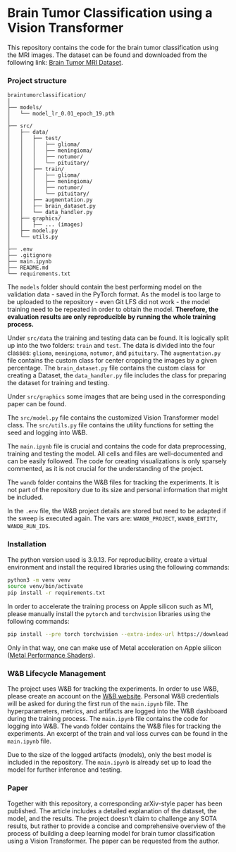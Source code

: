 # Brain Tumor Classification using a Vision Transformer

This repository contains the code for the brain tumor classification using the MRI images. The dataset can be found and downloaded from the following link: [Brain Tumor MRI Dataset](https://www.kaggle.com/datasets/masoudnickparvar/brain-tumor-mri-dataset/data).

### Project structure

```
braintumorclassification/
│
├── models/
│   └── model_lr_0.01_epoch_19.pth
│
├── src/
│   ├── data/
│   │   ├── test/
│   │   │   ├── glioma/
│   │   │   ├── meningioma/
│   │   │   ├── notumor/
│   │   │   └── pituitary/
│   │   ├── train/
│   │   │   ├── glioma/
│   │   │   ├── meningioma/
│   │   │   ├── notumor/
│   │   │   └── pituitary/
│   │   ├── augmentation.py
│   │   ├── brain_dataset.py
│   │   └── data_handler.py
│   ├── graphics/
│   │   ├── ... (images)
│   ├── model.py
│   └── utils.py
│
├── .env
├── .gitignore
├── main.ipynb
├── README.md
└── requirements.txt
```

The `models` folder should contain the best performing model on the validation data - saved in the PyTorch format. As the model is too large to be uploaded to the repository - even Git LFS did not work - the model training need to be repeated in order to obtain the model. **Therefore, the evaluation results are only reproducible by running the whole training process.**

Under `src/data` the training and testing data can be found. It is logically split up into the two folders: `train` and `test`. The data is divided into the four classes: `glioma`, `meningioma`, `notumor`, and `pituitary`. The `augmentation.py` file contains the custom class for center cropping the images by a given percentage. The `brain_dataset.py` file contains the custom class for creating a Dataset, the `data_handler.py` file includes the class for preparing the dataset for training and testing.

Under `src/graphics` some images that are being used in the corresponding paper can be found.

The `src/model.py` file contains the customized Vision Transformer model class. The `src/utils.py` file contains the utility functions for setting the seed and logging into W&B.

The `main.ipynb` file is crucial and contains the code for data preprocessing, training and testing the model. All cells and files are well-documented and can be easily followed. The code for creating visualizations is only sparsely commented, as it is not crucial for the understanding of the project.

The `wandb` folder contains the W&B files for tracking the experiments. It is not part of the repository due to its size and personal information that might be included.

In the `.env` file, the W&B project details are stored but need to be adapted if the sweep is executed again. The vars are: `WANDB_PROJECT`, `WANDB_ENTITY`, `WANDB_RUN_IDS`.

### Installation

The python version used is 3.9.13. For reproducibility, create a virtual environment and install the required libraries using the following commands:

```bash
python3 -m venv venv
source venv/bin/activate
pip install -r requirements.txt
```

In order to accelerate the training process on Apple silicon such as M1, please manually install the `pytorch` and `torchvision` libraries using the following commands:

```bash
pip install --pre torch torchvision --extra-index-url https://download.pytorch.org/whl/nightly/cpu
```

Only in that way, one can make use of Metal acceleration on Apple silicon ([Metal Performance Shaders](https://developer.apple.com/metal/pytorch/)).

### W&B Lifecycle Management

The project uses W&B for tracking the experiments. In order to use W&B, please create an account on the [W&B website](https://wandb.ai/). Personal W&B credentials will be asked for during the first run of the `main.ipynb` file. The hyperparameters, metrics, and artifacts are logged into the W&B dashboard during the training process. The `main.ipynb` file contains the code for logging into W&B. The `wandb` folder contains the W&B files for tracking the experiments. An excerpt of the train and val loss curves can be found in the `main.ipynb` file.

Due to the size of the logged artifacts (models), only the best model is included in the repository. The `main.ipynb` is already set up to load the model for further inference and testing.

### Paper

Together with this repository, a corresponding arXiv-style paper has been published. The article includes a detailed explanation of the dataset, the model, and the results. The project doesn't claim to challenge any SOTA results, but rather to provide a concise and comprehensive overview of the process of building a deep learning model for brain tumor classification using a Vision Transformer. The paper can be requested from the author.
